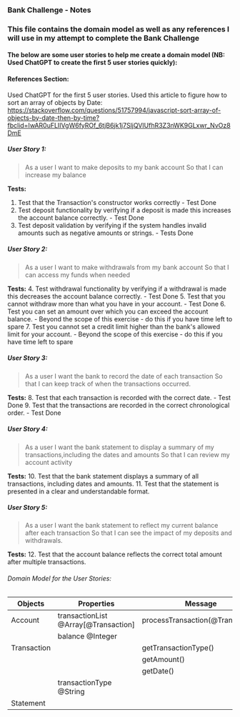 ### Bank Challenge - Notes

### This file contains the domain model as well as any references I will use in  my attempt to complete the Bank Challenge

#### The below are some user stories to help me create a domain model (NB: Used ChatGPT to create the first 5 user stories quickly):

#### References Section:
Used ChatGPT for the first 5 user stories.
Used this article to figure how to sort an array of objects by Date: https://stackoverflow.com/questions/51757994/javascript-sort-array-of-objects-by-date-then-by-time?fbclid=IwAR0uFLIIVgW6fyROf_6tjB6jk1j7SljQVIUfhR3Z3nWK9GLxwr_NvOz8DmE


##### User Story 1:
> As a user 
> I want to make deposits to my bank account
> So that I can increase my balance

**Tests:**
1. Test that the Transaction's constructor works correctly - Test Done
2. Test deposit functionality by verifying if a deposit is made this increases the account balance correctly. - Test Done
3. Test deposit validation by verifying if the system handles invalid amounts such as negative amounts or strings. - Tests Done


##### User Story 2:
> As a user
> I want to make withdrawals from my bank account
> So that I can access my funds when needed

**Tests:**
4. Test withdrawal functionality by verifying if a withdrawal is made this decreases the account balance correctly. - Test Done
5. Test that you cannot withdraw more than what you have in your account. - Test Done
6. Test you can set an amount over which you can exceed the account balance. - Beyond the scope of this exercise - do this if you have time left to spare
7. Test you cannot set a credit limit higher than the bank's allowed limit for your account. - Beyond the scope of this exercise - do this if you have time left to spare


##### User Story 3:
> As a user 
> I want the bank to record the date of each transaction
> So that I can keep track of when the transactions occurred.

**Tests:**
8. Test that each transaction is recorded with the correct date. - Test Done
9. Test that the transactions are recorded in the correct chronological order. - Test Done


##### User Story 4:
> As a user
> I want the bank statement to display a summary of my transactions,including the dates and amounts
> So that I can review my account activity

**Tests:**
10. Test that the bank statement displays a summary of all transactions, including dates and amounts.
11. Test that the statement is presented in a clear and understandable format.


##### User Story 5:
> As a user 
> I want the bank statement to reflect my current balance after each transaction
> So that I can see the impact of my deposits and withdrawals.

**Tests:**
12. Test that the account balance reflects the correct total amount after multiple transactions.


###### Domain Model for the User Stories:

| Objects                  | Properties                                  | Message                              | Output           |
| ------------------------ | ------------------------------------------- | ------------------------------------ | ---------------- |
| Account                  | transactionList @Array[@Transaction]        | processTransaction(@Transaction)     | @Void            |
|                          | balance @Integer                            |                                      | @Number          |
| Transaction              |                                             | getTransactionType()                 | @transactionType |
|                          |                                             | getAmount()                          | @Number          |
|                          |                                             | getDate()                            | @Date            |
|                          | transactionType @String                     |                                      | @String          |
| Statement                |                                             |                                      | @Void            |













